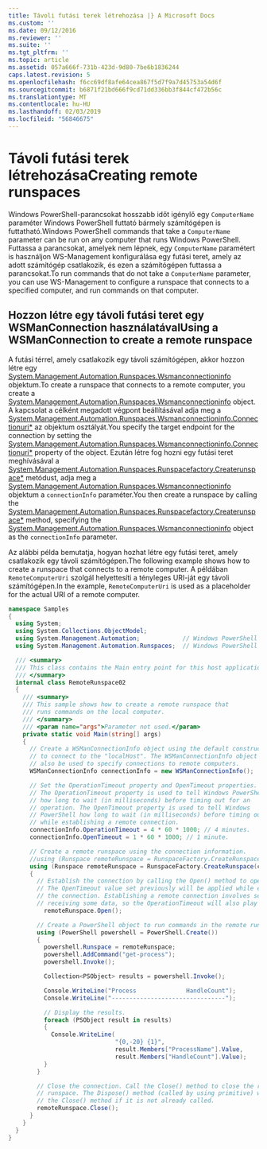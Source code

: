 ```yaml
---
title: Távoli futási terek létrehozása |} A Microsoft Docs
ms.custom: ''
ms.date: 09/12/2016
ms.reviewer: ''
ms.suite: ''
ms.tgt_pltfrm: ''
ms.topic: article
ms.assetid: 057a666f-731b-423d-9d80-7be6b1836244
caps.latest.revision: 5
ms.openlocfilehash: f6cc69df8afe64cea867f5d7f9a7d45753a54d6f
ms.sourcegitcommit: b6871f21bd666f9cd71dd336bb3f844cf472b56c
ms.translationtype: MT
ms.contentlocale: hu-HU
ms.lasthandoff: 02/03/2019
ms.locfileid: "56846675"
---
```

# <a name="creating-remote-runspaces"></a><span data-ttu-id="1ca81-102">Távoli futási terek létrehozása</span><span class="sxs-lookup"><span data-stu-id="1ca81-102">Creating remote runspaces</span></span>

<span data-ttu-id="1ca81-103">Windows PowerShell-parancsokat hosszabb időt igénylő egy `ComputerName` paraméter Windows PowerShell futtató bármely számítógépen is futtatható.</span><span class="sxs-lookup"><span data-stu-id="1ca81-103">Windows PowerShell commands that take a `ComputerName` parameter can be run on any computer that runs Windows PowerShell.</span></span> <span data-ttu-id="1ca81-104">Futtassa a parancsokat, amelyek nem lépnek, egy `ComputerName` paramétert is használjon WS-Management konfigurálása egy futási teret, amely az adott számítógép csatlakozik, és ezen a számítógépen futtassa a parancsokat.</span><span class="sxs-lookup"><span data-stu-id="1ca81-104">To run commands that do not take a `ComputerName` parameter, you can use WS-Management to configure a runspace that connects to a specified computer, and run commands on that computer.</span></span>

## <a name="using-a-wsmanconnection-to-create-a-remote-runspace"></a><span data-ttu-id="1ca81-105">Hozzon létre egy távoli futási teret egy WSManConnection használatával</span><span class="sxs-lookup"><span data-stu-id="1ca81-105">Using a WSManConnection to create a remote runspace</span></span>

 <span data-ttu-id="1ca81-106">A futási térrel, amely csatlakozik egy távoli számítógépen, akkor hozzon létre egy [System.Management.Automation.Runspaces.Wsmanconnectioninfo](/dotnet/api/System.Management.Automation.Runspaces.WSManConnectionInfo) objektum.</span><span class="sxs-lookup"><span data-stu-id="1ca81-106">To create a runspace that connects to a remote computer, you create a [System.Management.Automation.Runspaces.Wsmanconnectioninfo](/dotnet/api/System.Management.Automation.Runspaces.WSManConnectionInfo) object.</span></span> <span data-ttu-id="1ca81-107">A kapcsolat a célként megadott végpont beállításával adja meg a [System.Management.Automation.Runspaces.Wsmanconnectioninfo.Connectionuri\*](/dotnet/api/System.Management.Automation.Runspaces.WSManConnectionInfo.ConnectionUri) az objektum osztályát.</span><span class="sxs-lookup"><span data-stu-id="1ca81-107">You specify the target endpoint for the connection by setting the [System.Management.Automation.Runspaces.Wsmanconnectioninfo.Connectionuri\*](/dotnet/api/System.Management.Automation.Runspaces.WSManConnectionInfo.ConnectionUri) property of the object.</span></span> <span data-ttu-id="1ca81-108">Ezután létre fog hozni egy futási teret meghívásával a [System.Management.Automation.Runspaces.Runspacefactory.Createrunspace\*](/dotnet/api/System.Management.Automation.Runspaces.RunspaceFactory.CreateRunspace) metódust, adja meg a [System.Management.Automation.Runspaces.Wsmanconnectioninfo ](/dotnet/api/System.Management.Automation.Runspaces.WSManConnectionInfo) objektum a `connectionInfo` paraméter.</span><span class="sxs-lookup"><span data-stu-id="1ca81-108">You then create a runspace by calling the [System.Management.Automation.Runspaces.Runspacefactory.Createrunspace\*](/dotnet/api/System.Management.Automation.Runspaces.RunspaceFactory.CreateRunspace) method, specifying the [System.Management.Automation.Runspaces.Wsmanconnectioninfo](/dotnet/api/System.Management.Automation.Runspaces.WSManConnectionInfo) object as the `connectionInfo` parameter.</span></span>

 <span data-ttu-id="1ca81-109">Az alábbi példa bemutatja, hogyan hozhat létre egy futási teret, amely csatlakozik egy távoli számítógépen.</span><span class="sxs-lookup"><span data-stu-id="1ca81-109">The following example shows how to create a runspace that connects to a remote computer.</span></span> <span data-ttu-id="1ca81-110">A példában `RemoteComputerUri` szolgál helyettesíti a tényleges URI-ját egy távoli számítógépen.</span><span class="sxs-lookup"><span data-stu-id="1ca81-110">In the example, `RemoteComputerUri` is used as a placeholder for the actual URI of a remote computer.</span></span>

```csharp
namespace Samples
{
  using System;
  using System.Collections.ObjectModel;
  using System.Management.Automation;            // Windows PowerShell namespace.
  using System.Management.Automation.Runspaces;  // Windows PowerShell namespace.

  /// <summary>
  /// This class contains the Main entry point for this host application.
  /// </summary>
  internal class RemoteRunspace02
  {
    /// <summary>
    /// This sample shows how to create a remote runspace that
    /// runs commands on the local computer.
    /// </summary>
    /// <param name="args">Parameter not used.</param>
    private static void Main(string[] args)
    {
      // Create a WSManConnectionInfo object using the default constructor
      // to connect to the "localHost". The WSManConnectionInfo object can
      // also be used to specify connections to remote computers.
      WSManConnectionInfo connectionInfo = new WSManConnectionInfo();

      // Set the OperationTimeout property and OpenTimeout properties.
      // The OperationTimeout property is used to tell Windows PowerShell
      // how long to wait (in milliseconds) before timing out for an
      // operation. The OpenTimeout property is used to tell Windows
      // PowerShell how long to wait (in milliseconds) before timing out
      // while establishing a remote connection.
      connectionInfo.OperationTimeout = 4 * 60 * 1000; // 4 minutes.
      connectionInfo.OpenTimeout = 1 * 60 * 1000; // 1 minute.

      // Create a remote runspace using the connection information.
      //using (Runspace remoteRunspace = RunspaceFactory.CreateRunspace())
      using (Runspace remoteRunspace = RunspaceFactory.CreateRunspace(connectionInfo))
      {
        // Establish the connection by calling the Open() method to open the runspace.
        // The OpenTimeout value set previously will be applied while establishing
        // the connection. Establishing a remote connection involves sending and
        // receiving some data, so the OperationTimeout will also play a role in this process.
          remoteRunspace.Open();

        // Create a PowerShell object to run commands in the remote runspace.
        using (PowerShell powershell = PowerShell.Create())
        {
          powershell.Runspace = remoteRunspace;
          powershell.AddCommand("get-process");
          powershell.Invoke();

          Collection<PSObject> results = powershell.Invoke();

          Console.WriteLine("Process              HandleCount");
          Console.WriteLine("--------------------------------");

          // Display the results.
          foreach (PSObject result in results)
          {
            Console.WriteLine(
                              "{0,-20} {1}",
                              result.Members["ProcessName"].Value,
                              result.Members["HandleCount"].Value);
          }
        }

        // Close the connection. Call the Close() method to close the remote
        // runspace. The Dispose() method (called by using primitive) will call
        // the Close() method if it is not already called.
        remoteRunspace.Close();
      }
    }
  }
}
```
